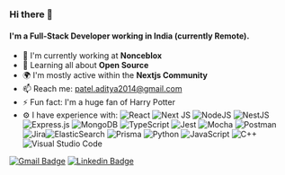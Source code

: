 

### Hi there 👋

#### I'm a Full-Stack Developer working in India (currently Remote).

- 🏢 I'm currently working at **Nonceblox**
- 🌱 Learning all about **Open Source**
- 🌍 I'm mostly active within the **Nextjs Community**
- 📫 Reach me: patel.aditya2014@gmail.com
- ⚡️ Fun fact: I'm a huge fan of Harry Potter
- ⚙️ I have experience with:
 ![React](https://img.shields.io/badge/react-%2320232a.svg?style=for-the-badge&logo=react&logoColor=%2361DAFB) ![Next JS](https://img.shields.io/badge/Next-black?style=for-the-badge&logo=next.js&logoColor=white) ![NodeJS](https://img.shields.io/badge/node.js-6DA55F?style=for-the-badge&logo=node.js&logoColor=white) ![NestJS](https://img.shields.io/badge/nestjs-%23E0234E.svg?style=for-the-badge&logo=nestjs&logoColor=white) ![Express.js](https://img.shields.io/badge/express.js-%23404d59.svg?style=for-the-badge&logo=express&logoColor=%2361DAFB) ![MongoDB](https://img.shields.io/badge/MongoDB-%234ea94b.svg?style=for-the-badge&logo=mongodb&logoColor=white) ![TypeScript](https://img.shields.io/badge/typescript-%23007ACC.svg?style=for-the-badge&logo=typescript&logoColor=white) ![Jest](https://img.shields.io/badge/-jest-%23C21325?style=for-the-badge&logo=jest&logoColor=white) ![Mocha](https://img.shields.io/badge/-mocha-%238D6748?style=for-the-badge&logo=mocha&logoColor=white) ![Postman](https://img.shields.io/badge/Postman-FF6C37?style=for-the-badge&logo=postman&logoColor=white) ![Jira](https://img.shields.io/badge/jira-%230A0FFF.svg?style=for-the-badge&logo=jira&logoColor=white)![ElasticSearch](https://img.shields.io/badge/-ElasticSearch-005571?style=for-the-badge&logo=elasticsearch) ![Prisma](https://img.shields.io/badge/Prisma-3982CE?style=for-the-badge&logo=Prisma&logoColor=white) ![Python](https://img.shields.io/badge/python-3670A0?style=for-the-badge&logo=python&logoColor=ffdd54) ![JavaScript](https://img.shields.io/badge/javascript-%23323330.svg?style=for-the-badge&logo=javascript&logoColor=%23F7DF1E) ![C++](https://img.shields.io/badge/c++-%2300599C.svg?style=for-the-badge&logo=c%2B%2B&logoColor=white) ![Visual Studio Code](https://img.shields.io/badge/Visual%20Studio%20Code-0078d7.svg?style=for-the-badge&logo=visual-studio-code&logoColor=white)

[![Gmail Badge](https://img.shields.io/badge/-Gmail%20Aditya-D14836?style=for-the-badge&logo=gmail&logoColor=white)](mailto:patel.aditya2014@gmail.com "Connect via Email")
[![Linkedin Badge](https://img.shields.io/badge/-Linkedin%20Aditya-230077B5?style=for-the-badge&logo=linkedin&logoColor=white)](https://www.linkedin.com/in/adityap314/ "Connect on LinkedIn")

<!---
adiCacti/adiCacti is a ✨ special ✨ repository because its `README.md` (this file) appears on your GitHub profile.
You can click the Preview link to take a look at your changes.
--->
